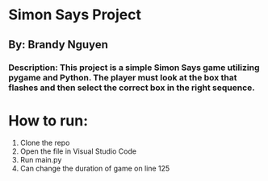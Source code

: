 # Simon Says Project
## By: Brandy Nguyen

### Description: This project is a simple Simon Says game utilizing pygame and Python. The player must look at the box that flashes and then select the correct box in the right sequence.

# How to run:
1. Clone the repo
2. Open the file in Visual Studio Code
3. Run main.py
4. Can change the duration of game on line 125
